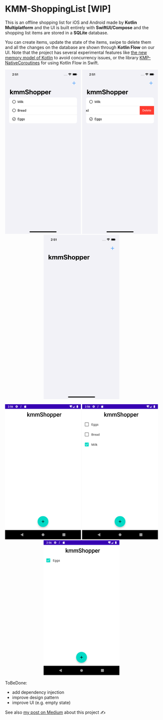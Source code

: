 # KMM-ShoppingList [WIP]
This is an offline shopping list for iOS and Android made by **Kotlin Multiplatform** and the UI is built entirely with **SwiftUI/Compose** and the shopping list items are stored in a **SQLite** database.

You can create items, update the state of the items, swipe to delete them and all the changes on the database are shown through **Kotlin Flow** on our UI. Note that the project has several experimental features like [the new memory model of Kotlin](https://github.com/JetBrains/kotlin/blob/master/kotlin-native/NEW_MM.md) to avoid concurrency issues, or the library [KMP-NativeCoroutines](https://github.com/rickclephas/KMP-NativeCoroutines) for using Kotlin Flow in Swift. 

<p align="center">
<img src="https://github.com/k-kaan/KMM-ShoppingList/raw/main/screenshots/ios/Simulator%20Screen%20Shot%20-%20iPhone%2013%20-%202022-03-24%20at%2014.51.22.png" width="250"> <img src="https://github.com/k-kaan/KMM-ShoppingList/raw/main/screenshots/ios/Simulator%20Screen%20Shot%20-%20iPhone%2013%20-%202022-03-24%20at%2014.51.35.png" width="250"> <img src="https://github.com/k-kaan/KMM-ShoppingList/raw/main/screenshots/ios/Simulator%20Screen%20Shot%20-%20iPhone%2013%20-%202022-03-24%20at%2014.51.49.png" width="250"> 
</p>
<p align="center">
<img src="https://github.com/k-kaan/KMM-ShoppingList/raw/main/screenshots/android/Screenshot_1648130184.png" width="250"> <img src="https://github.com/k-kaan/KMM-ShoppingList/raw/main/screenshots/android/Screenshot_1648130207.png" width="250"> <img src="https://github.com/k-kaan/KMM-ShoppingList/raw/main/screenshots/android/Screenshot_1648130219.png" width="250"> 
</p>

ToBeDone:
- add dependency injection
- improve design pattern
- improve UI (e.g. empty state) 

See also [my post on Medium](https://kkaan.medium.com/) about this project ✍️

